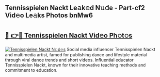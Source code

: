 ## Tennisspielen Nackt Le𝚊k𝚎d N𝚞𝚍e - Part-cf2 Vid𝚎o Le𝚊ks Photos bnMw6

# <h2><a href="http://fbaru8.evod.top/?m=Tennisspielen+Nackt">🔗 👉🔴 Tennisspielen Nackt Vid𝚎o Ph𝚘t𝚘s</a></h2>

[![Tennisspielen Nackt N𝚞d𝚎s](https://i.imgur.com/8V9OHl7.gif)](http://fbaru8.evod.top/?m=Tennisspielen+Nackt)
Social media influencer Tennisspielen Nackt and multimedia artist, famed for publishing dance and lifestyle material through viral dance trends and short videos. Influential educator Tennisspielen Nackt, known for their innovative teaching methods and commitment to education. 
